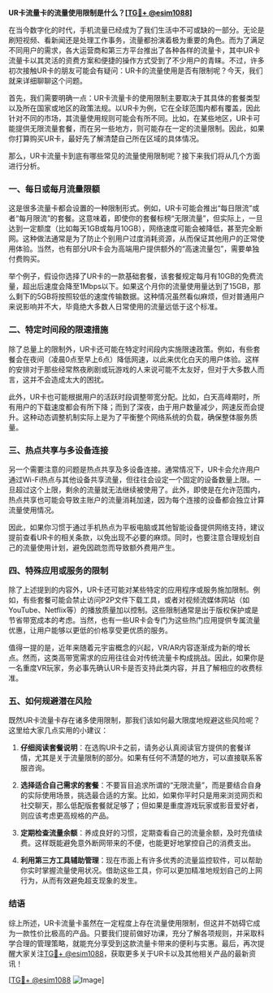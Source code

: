 **UR卡流量卡的流量使用限制是什么？[[TG💪+ @esim1088](https://t.me/s/esim1088)]**

在当今数字化的时代，手机流量已经成为了我们生活中不可或缺的一部分。无论是刷短视频、看新闻还是处理工作事务，流量都扮演着极为重要的角色。而为了满足不同用户的需求，各大运营商和第三方平台推出了各种各样的流量卡，其中UR卡流量卡以其灵活的资费方案和便捷的操作方式受到了不少用户的青睐。不过，许多初次接触UR卡的朋友可能会有疑问：UR卡的流量使用是否有限制呢？今天，我们就来详细聊聊这个问题。

首先，我们需要明确一点：UR卡流量卡的使用限制主要取决于其具体的套餐类型以及所在国家或地区的政策法规。以UR卡为例，它在全球范围内都有覆盖，因此针对不同的市场，其流量使用规则可能会有所不同。比如，在某些地区，UR卡可能提供无限流量套餐，而在另一些地方，则可能存在一定的流量限制。因此，如果你打算购买UR卡，最好先了解清楚自己所在区域的具体情况。

那么，UR卡流量卡到底有哪些常见的流量使用限制呢？接下来我们将从几个方面进行分析。

### **一、每日或每月流量限额**
这是很多流量卡都会设置的一种限制形式。例如，UR卡可能会推出“每日限流”或者“每月限流”的套餐。这意味着，即使你的套餐标榜“无限流量”，但实际上，一旦达到一定额度（比如每天1GB或每月10GB），网络速度可能会被降低，甚至完全断网。这种做法通常是为了防止个别用户过度消耗资源，从而保证其他用户的正常使用体验。当然，也有部分UR卡会为高端用户提供额外的“高速流量包”，需要单独付费购买。

举个例子，假设你选择了UR卡的一款基础套餐，该套餐规定每月有10GB的免费流量，超出后速度会降至1Mbps以下。如果这个月你的流量使用量达到了15GB，那么剩下的5GB将按照较低的速度传输数据。这种情况虽然看似麻烦，但对普通用户来说影响并不大，毕竟绝大多数人日常使用的流量远低于这个标准。

### **二、特定时间段的限速措施**
除了总量上的限制外，UR卡还可能在特定时间段内实施限速政策。例如，有些套餐会在夜间（凌晨0点至早上6点）降低网速，以此来优化白天的用户体验。这样的安排对于那些经常熬夜刷剧或玩游戏的人来说可能不太友好，但对于大多数人而言，这并不会造成太大的困扰。

此外，UR卡也可能根据用户的活跃时段调整带宽分配。比如，白天高峰期时，所有用户的下载速度都会有所下降；而到了深夜，由于用户数量减少，网速反而会提升。这种动态调整机制实际上是为了平衡整个网络系统的负载，确保整体服务质量。

### **三、热点共享与多设备连接**
另一个需要注意的问题是热点共享及多设备连接。通常情况下，UR卡会允许用户通过Wi-Fi热点与其他设备共享流量，但往往会设定一个固定的设备数量上限。一旦超过这个上限，剩余的流量就无法继续被使用了。此外，即使是在允许范围内，热点共享也可能会导致主账户的流量消耗加速，因为每个连接的设备都会独立计算流量使用情况。

因此，如果你习惯于通过手机热点为平板电脑或其他智能设备提供网络支持，建议提前查看UR卡的相关条款，以免出现不必要的麻烦。同时，也要注意合理规划自己的流量使用计划，避免因疏忽而导致额外费用产生。

### **四、特殊应用或服务的限制**
除了上述提到的内容外，UR卡还可能对某些特定的应用程序或服务施加限制。例如，有些套餐可能会禁止访问P2P文件下载工具，或者对视频流媒体网站（如YouTube、Netflix等）的播放质量加以控制。这些限制通常是出于版权保护或是节省带宽成本的考虑。当然，也有一些UR卡会专门为这些热门应用提供专属流量优惠，让用户能够以更低的价格享受更优质的服务。

值得一提的是，近年来随着元宇宙概念的兴起，VR/AR内容逐渐成为新的增长点。然而，这类高带宽需求的应用往往会对传统流量卡构成挑战。因此，如果你是一名重度VR玩家，务必事先确认UR卡是否支持此类内容，并且了解相应的收费标准。

### **五、如何规避潜在风险**
既然UR卡流量卡存在诸多使用限制，那我们该如何最大限度地规避这些风险呢？这里给大家几点实用的小建议：

1. **仔细阅读套餐说明**：在选购UR卡之前，请务必认真阅读官方提供的套餐详情，尤其是关于流量限制的部分。如果有任何不清楚的地方，可以直接联系客服咨询。
   
2. **选择适合自己需求的套餐**：不要盲目追求所谓的“无限流量”，而是要结合自身的实际使用场景，挑选最合适的方案。比如，如果你平时只是用来浏览网页和社交聊天，那么低配版套餐就足够了；但如果是重度游戏玩家或影音爱好者，则应该考虑更高规格的产品。

3. **定期检查流量余额**：养成良好的习惯，定期查看自己的流量余额，及时充值续费。这样既能避免意外断网带来的不便，也能更好地掌控自己的消费支出。

4. **利用第三方工具辅助管理**：现在市面上有许多优秀的流量监控软件，可以帮助你实时掌握流量使用状况。借助这些工具，你可以更加精准地规划自己的上网行为，从而有效避免超支现象的发生。

### **结语**
综上所述，UR卡流量卡虽然在一定程度上存在流量使用限制，但这并不妨碍它成为一款性价比极高的产品。只要我们提前做好功课，充分了解各项规则，并采取科学合理的管理策略，就能充分享受到这款流量卡带来的便利与实惠。最后，再次提醒大家关注[TG💪+ @esim1088](https://t.me/s/esim1088)，获取更多关于UR卡以及其他相关产品的最新资讯！

[[TG💪+ @esim1088](https://t.me/s/esim1088) ![Image](https://i.postimg.cc/4NQfJmqS/Snipaste-2025-05-13-00-14-12.png)]